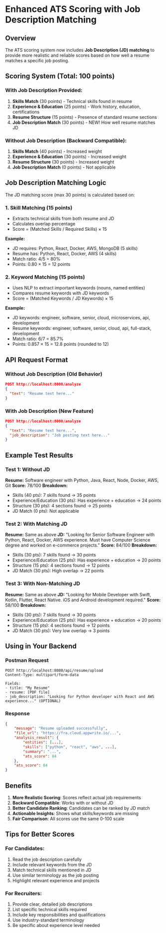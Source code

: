 # Enhanced ATS Scoring with Job Description Matching

## Overview
The ATS scoring system now includes **Job Description (JD) matching** to provide more realistic and reliable scores based on how well a resume matches a specific job posting.

## Scoring System (Total: 100 points)

### With Job Description Provided:
1. **Skills Match** (30 points) - Technical skills found in resume
2. **Experience & Education** (25 points) - Work history, education, certifications
3. **Resume Structure** (15 points) - Presence of standard resume sections
4. **Job Description Match** (30 points) - NEW! How well resume matches JD

### Without Job Description (Backward Compatible):
1. **Skills Match** (40 points) - Increased weight
2. **Experience & Education** (30 points) - Increased weight
3. **Resume Structure** (30 points) - Increased weight
4. **Job Description Match** (0 points) - Not applicable

## Job Description Matching Logic

The JD matching score (max 30 points) is calculated based on:

### 1. Skill Matching (15 points)
- Extracts technical skills from both resume and JD
- Calculates overlap percentage
- Score = (Matched Skills / Required Skills) × 15

**Example:**
- JD requires: Python, React, Docker, AWS, MongoDB (5 skills)
- Resume has: Python, React, Docker, AWS (4 skills)
- Match ratio: 4/5 = 80%
- Points: 0.80 × 15 = 12 points

### 2. Keyword Matching (15 points)
- Uses NLP to extract important keywords (nouns, named entities)
- Compares resume keywords with JD keywords
- Score = (Matched Keywords / JD Keywords) × 15

**Example:**
- JD keywords: engineer, software, senior, cloud, microservices, api, development
- Resume keywords: engineer, software, senior, cloud, api, full-stack, development
- Match ratio: 6/7 = 85.7%
- Points: 0.857 × 15 = 12.8 points (rounded to 12)

## API Request Format

### Without Job Description (Old Behavior)
```json
POST http://localhost:8000/analyze
{
  "text": "Resume text here..."
}
```

### With Job Description (New Feature)
```json
POST http://localhost:8000/analyze
{
  "text": "Resume text here...",
  "job_description": "Job posting text here..."
}
```

## Example Test Results

### Test 1: Without JD
**Resume:** Software engineer with Python, Java, React, Node, Docker, AWS, Git
**Score:** 78/100
**Breakdown:**
- Skills (40 pts): 7 skills found → 35 points
- Experience/Education (30 pts): Has experience + education → 24 points
- Structure (30 pts): 4 sections found → 25 points
- JD Match (0 pts): Not applicable

### Test 2: With Matching JD
**Resume:** Same as above
**JD:** "Looking for Senior Software Engineer with Python, React, Docker, AWS experience. Must have Computer Science degree and worked on e-commerce projects."
**Score:** 84/100
**Breakdown:**
- Skills (30 pts): 7 skills found → 30 points
- Experience/Education (25 pts): Has experience + education → 20 points
- Structure (15 pts): 4 sections found → 12 points
- JD Match (30 pts): High overlap → 22 points

### Test 3: With Non-Matching JD
**Resume:** Same as above
**JD:** "Looking for Mobile Developer with Swift, Kotlin, Flutter, React Native. iOS and Android development required."
**Score:** 58/100
**Breakdown:**
- Skills (30 pts): 7 skills found → 30 points
- Experience/Education (25 pts): Has experience + education → 20 points
- Structure (15 pts): 4 sections found → 12 points
- JD Match (30 pts): Very low overlap → 3 points

## Using in Your Backend

### Postman Request
```
POST http://localhost:8080/api/resume/upload
Content-Type: multipart/form-data

Fields:
- title: "My Resume"
- resume: [PDF file]
- job_description: "Looking for Python developer with React and AWS experience..." (OPTIONAL)
```

### Response
```json
{
    "message": "Resume uploaded successfully",
    "file_url": "https://fra.cloud.appwrite.io/...",
    "analysis_result": {
        "entities": [...],
        "skills": ["python", "react", "aws", ...],
        "summary": "...",
        "ats_score": 84
    },
    "ats_score": 84
}
```

## Benefits

1. **More Realistic Scoring**: Scores reflect actual job requirements
2. **Backward Compatible**: Works with or without JD
3. **Better Candidate Ranking**: Candidates can be ranked by JD match
4. **Actionable Insights**: Shows what skills/keywords are missing
5. **Fair Comparison**: All scores use the same 0-100 scale

## Tips for Better Scores

### For Candidates:
1. Read the job description carefully
2. Include relevant keywords from the JD
3. Match technical skills mentioned in JD
4. Use similar terminology as the job posting
5. Highlight relevant experience and projects

### For Recruiters:
1. Provide clear, detailed job descriptions
2. List specific technical skills required
3. Include key responsibilities and qualifications
4. Use industry-standard terminology
5. Be specific about experience level needed
